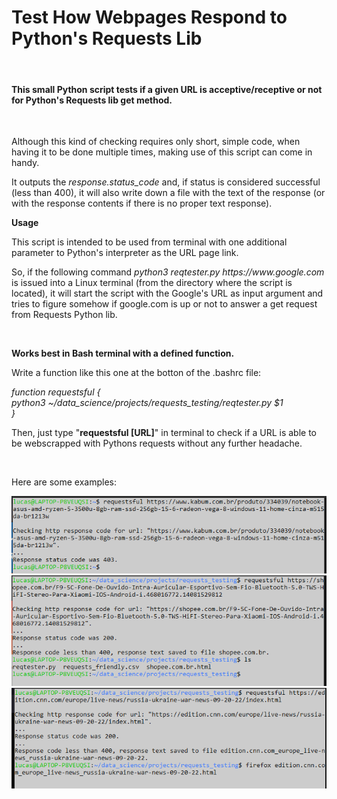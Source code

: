 <!DOCTYPE html>
<body>
<html>
<h1 style:'text-align: center; border: 3px solid green'>Test How Webpages Respond to Python's Requests Lib</h1>
<br>
<h4>This small Python script tests if a given URL is acceptive/receptive or not for Python's Requests lib get method.</h4>
<br>
<p>Although this kind of checking requires only short, simple code, when having it to be done multiple times, making use of this script can come in handy.</p>
<p>It outputs the <em>response.status_code</em> and, if status is considered successful (less than 400), it will also write down a file with the text of the response (or with the response contents if there is no proper text response).</p>
<p><strong>Usage</strong></p>
<p>This script is intended to be used from terminal with one additional parameter to Python's interpreter as the URL page link.<p>
<p>So, if the following command <em>python3 reqtester.py https://www.google.com</em> is issued into a Linux terminal (from the directory where the script is located), it will start the script with the Google's URL as input argument and tries to figure somehow if google.com is up or not to answer a get request from Requests Python lib.</p>
    <br>
<p><strong>Works best in Bash terminal with a defined function.</strong></p>
<p>Write a function like this one at the botton of the .bashrc file:</p>
<p><em>function requestsful {<br>
    python3 ~/data_science/projects/requests_testing/reqtester.py $1<br>
}</em></p>
<p>Then, just type "<strong>requestsful [URL]</strong>" in terminal to check if a URL is able to be webscrapped with Pythons requests without any further headache.</p>
<br>
<p>Here are some examples:</p>
<img src="requests_test_pic.png" alt="kabum.com.br test">
<br>
<img src="requests_test_pic2.png" alt="shopee.com.br test">
<br>
<img src="requests_test_pic3.png" alt="edition.cnn.com test">
</body>
